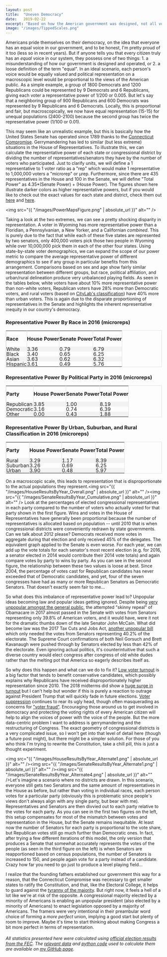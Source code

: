 ```yaml
---
layout: post
title:  "Uneven Democracy"
date:   2019-02-22
excerpt: "Based on how the American government was designed, not all votes are created equal..."
image: "/images/TippedScales.png"
---
```


<head>
<meta name="twitter:card" content="summary_large_image">
<meta name="twitter:creator" content="@tefirman51">
<meta name="twitter:site" content="@tefirman51">
<meta name="twitter:title" content="Uneven Democracy">
<meta name="twitter:description" content="Not all votes are created equal...">
<meta name="twitter:image:src" content="https://tefirman.github.io/images/TippedScales.png">
<meta name="twitter:image:width" content="280">
<meta name="twitter:image:height" content="150">
</head>

<script src='https://cdnjs.cloudflare.com/ajax/libs/mathjax/2.7.5/MathJax.js?config=TeX-MML-AM_CHTML' async></script>

Americans pride themselves on their democracy, on the idea that everyone has an equal voice in our government, and to be honest, I'm pretty proud of it too (less so in recent years). But if anyone tells you that every citizen truly has an <i>equal</i> voice in our system, they possess one of two things: 1. a misunderstanding of how our government is designed and operated, or 2. a loose definition of the term "equal". In an ideal scenario, each person's voice would be equally valued and political representation on a macroscopic level would be proportional to the views of the American public. As a simple example, a group of 1800 Democrats and 1200 Republicans could be represented by 9 Democrats and 6 Republicans, giving each voter a representative power of 1/200 or 0.005. But let's say that a neighboring group of 900 Republicans and 600 Democrats was represented by 9 Republicans and 6 Democrats. Locally, this is proportional and fair, but macroscopically, we now have equal representation (15-15) for unequal populations (2400-2100) because the second group has twice the representative power (1/100 or 0.01). 

This may seem like an unrealistic example, but this is basically how the United States Senate has operated since 1789 thanks to the <a href="https://en.wikipedia.org/wiki/Connecticut_Compromise">Connecticut Compromise</a>. Gerrymandering has led to similar (but less extreme) situations in the House of Representatives. To illustrate this, we can calculate the representative power of each state or congressional district by dividing the number of representatives/senators they have by the number of voters who participated. Just to clarify units, we will define a 1 representative to 1 voter ratio as a "rep" which would make 1 representative to 1,000,000 voters a "microrep" or &mu;rep. Furthermore, since there are 435 representatives in the House and 100 in the Senate, we will define "Total Power" as 4.35*(Senate Power) + (House Power). The figures shown here illustrate darker colors as higher representative powers, but if you would like to check out the exact values for each state and district, check them out <a href="https://github.com/tefirman/StatisticalStumbles/blob/master/ElectionResults/OverallResults_ByYearAndState.csv">here</a> and <a href="https://github.com/tefirman/StatisticalStumbles/blob/master/ElectionResults/OverallResults_ByYearAndDistrict.csv">here</a>.

<span class="image fit"><img src="{{ "/images/PowerMapsFigure.png" | absolute_url }}" alt="" /></span>

Taking a look at the two extremes, we can see a pretty shocking disparity in representation. A voter in Wyoming has more representative power than a Floridian, a Pennsylvanian, a New Yorker, and a Californian <i>combined</i>. This is purely due to the fact that while each of these five states are represented by two senators, only 400,000 voters pick those two people in Wyoming while over 10,000,000 pick them in each of the other four states. Using state-by-state voter demographics, we can expand the scope of our power metric to compare the average representative power of different demographics to see if any group in particular benefits from this arrangement. Comparisons based on sex and age show fairly similar representation between different groups, but race, political affiliation, and urban/rural delineation produce very unbalanced playing fields. As seen in the tables below, white voters have about 10% more representative power than non-white voters, Republican voters have 28% more than Democratic voters, and rural voters (based on <a href="https://github.com/theatlantic/citylab-data/blob/master/citylab-congress/citylab_cdi.csv">CityLab's classification</a>) have 40% more than urban voters. This is again due to the disparate proportioning of representatives in the Senate and highlights the inherent representative inequity in our country's democracy.

<style>
table {
    border-spacing: 0;
    width: 100%;
    border: 1px solid #ddd;
    line-height: 1
}

th {
    cursor: pointer;
}

th, td {
    text-align: left;
    padding: 0px;
    vertical-align: middle;
    min-height: 1px;
    border-left: 1px solid #ddd;
    border-right: 1px solid #ddd;
}

tr:nth-child(even) {
    background-color: #f2f2f2
}
</style>

<h3>Representative Power By Race in 2016 (microreps)</h3>
<table id="myTable2">
  <tr height="50">
   <!--When a header is clicked, run the sortTable function, with a parameter, 0 for sorting by names, 1 for sorting by country:-->  
    <th onclick="sortTable2(0)">Race</th>
    <th onclick="sortTableNumber2(1)">House Power</th>
    <th onclick="sortTableNumber2(2)">Senate Power</th>
    <th onclick="sortTableNumber2(3)">Total Power</th>
  </tr>
  <tr height="5">
    <td>White</td>
    <td>3.36</td>
    <td>0.79</td>
    <td>6.79</td>
  </tr>
  <tr height="5">
    <td>Black</td>
    <td>3.40</td>
    <td>0.65</td>
    <td>6.25</td>
  </tr>
  <tr height="5">
    <td>Asian</td>
    <td>3.63</td>
    <td>0.62</td>
    <td>6.32</td>
  </tr>
  <tr height="5">
    <td>Hispanic</td>
    <td>3.61</td>
    <td>0.49</td>
    <td>5.76</td>
  </tr>
</table>

<script>
function sortTable2(n) {
  var table, rows, switching, i, x, y, shouldSwitch, dir, switchcount = 0;
  table = document.getElementById("myTable2");
  switching = true;
  //Set the sorting direction to ascending:
  dir = "desc"; 
  /*Make a loop that will continue until
  no switching has been done:*/
  while (switching) {
    //start by saying: no switching is done:
    switching = false;
    rows = table.rows;
    /*Loop through all table rows (except the
    first, which contains table headers):*/
    for (i = 1; i < (rows.length - 1); i++) {
      //start by saying there should be no switching:
      shouldSwitch = false;
      /*Get the two elements you want to compare,
      one from current row and one from the next:*/
      x = rows[i].getElementsByTagName("TD")[n];
      y = rows[i + 1].getElementsByTagName("TD")[n];
      /*check if the two rows should switch place,
      based on the direction, asc or desc:*/
      if (dir == "asc") {
        if (x.innerHTML.toLowerCase() > y.innerHTML.toLowerCase()) {
          //if so, mark as a switch and break the loop:
          shouldSwitch= true;
          break;
        }
      } else if (dir == "desc") {
        if (x.innerHTML.toLowerCase() < y.innerHTML.toLowerCase()) {
          //if so, mark as a switch and break the loop:
          shouldSwitch = true;
          break;
        }
      }
    }
    if (shouldSwitch) {
      /*If a switch has been marked, make the switch
      and mark that a switch has been done:*/
      rows[i].parentNode.insertBefore(rows[i + 1], rows[i]);
      switching = true;
      //Each time a switch is done, increase this count by 1:
      switchcount ++;      
    } else {
      /*If no switching has been done AND the direction is "asc",
      set the direction to "desc" and run the while loop again.*/
      if (switchcount == 0 && dir == "desc") {
        dir = "asc";
        switching = true;
      }
    }
  }
}

function sortTableNumber2(n) {
  var table, rows, switching, i, x, y, shouldSwitch, dir, switchcount = 0;
  table = document.getElementById("myTable2");
  switching = true;
  //Set the sorting direction to ascending:
  dir = "desc"; 
  /*Make a loop that will continue until
  no switching has been done:*/
  while (switching) {
    //start by saying: no switching is done:
    switching = false;
    rows = table.rows;
    /*Loop through all table rows (except the
    first, which contains table headers):*/
    for (i = 1; i < (rows.length - 1); i++) {
      //start by saying there should be no switching:
      shouldSwitch = false;
      /*Get the two elements you want to compare,
      one from current row and one from the next:*/
      x = rows[i].getElementsByTagName("TD")[n];
      y = rows[i + 1].getElementsByTagName("TD")[n];
      /*check if the two rows should switch place,
      based on the direction, asc or desc:*/
      if (dir == "asc") {
        if (Number(x.innerHTML) > Number(y.innerHTML)) {
          //if so, mark as a switch and break the loop:
          shouldSwitch= true;
          break;
        }
      } else if (dir == "desc") {
        if (Number(x.innerHTML) < Number(y.innerHTML)) {
          //if so, mark as a switch and break the loop:
          shouldSwitch = true;
          break;
        }
      }
    }
    if (shouldSwitch) {
      /*If a switch has been marked, make the switch
      and mark that a switch has been done:*/
      rows[i].parentNode.insertBefore(rows[i + 1], rows[i]);
      switching = true;
      //Each time a switch is done, increase this count by 1:
      switchcount ++;      
    } else {
      /*If no switching has been done AND the direction is "asc",
      set the direction to "desc" and run the while loop again.*/
      if (switchcount == 0 && dir == "desc") {
        dir = "asc";
        switching = true;
      }
    }
  }
}
</script>

<h3> Representative Power By Political Party in 2016 (microreps)</h3>
<table id="myTable3">
  <tr height="50">
   <!--When a header is clicked, run the sortTable function, with a parameter, 0 for sorting by names, 1 for sorting by country:-->  
    <th onclick="sortTable3(0)">Party</th>
    <th onclick="sortTableNumber3(1)">House Power</th>
    <th onclick="sortTableNumber3(2)">Senate Power</th>
    <th onclick="sortTableNumber3(3)">Total Power</th>
  </tr>
  <tr height="5">
    <td>Republican</td>
    <td>3.85</td>
    <td>1.00</td>
    <td>8.19</td>
  </tr>
  <tr height="5">
    <td>Democratic</td>
    <td>3.16</td>
    <td>0.74</td>
    <td>6.39</td>
  </tr>
  <tr height="5">
    <td>Other</td>
    <td>0.00</td>
    <td>0.43</td>
    <td>1.88</td>
  </tr>
</table>

<script>
function sortTable3(n) {
  var table, rows, switching, i, x, y, shouldSwitch, dir, switchcount = 0;
  table = document.getElementById("myTable3");
  switching = true;
  //Set the sorting direction to ascending:
  dir = "desc"; 
  /*Make a loop that will continue until
  no switching has been done:*/
  while (switching) {
    //start by saying: no switching is done:
    switching = false;
    rows = table.rows;
    /*Loop through all table rows (except the
    first, which contains table headers):*/
    for (i = 1; i < (rows.length - 1); i++) {
      //start by saying there should be no switching:
      shouldSwitch = false;
      /*Get the two elements you want to compare,
      one from current row and one from the next:*/
      x = rows[i].getElementsByTagName("TD")[n];
      y = rows[i + 1].getElementsByTagName("TD")[n];
      /*check if the two rows should switch place,
      based on the direction, asc or desc:*/
      if (dir == "asc") {
        if (x.innerHTML.toLowerCase() > y.innerHTML.toLowerCase()) {
          //if so, mark as a switch and break the loop:
          shouldSwitch= true;
          break;
        }
      } else if (dir == "desc") {
        if (x.innerHTML.toLowerCase() < y.innerHTML.toLowerCase()) {
          //if so, mark as a switch and break the loop:
          shouldSwitch = true;
          break;
        }
      }
    }
    if (shouldSwitch) {
      /*If a switch has been marked, make the switch
      and mark that a switch has been done:*/
      rows[i].parentNode.insertBefore(rows[i + 1], rows[i]);
      switching = true;
      //Each time a switch is done, increase this count by 1:
      switchcount ++;      
    } else {
      /*If no switching has been done AND the direction is "asc",
      set the direction to "desc" and run the while loop again.*/
      if (switchcount == 0 && dir == "desc") {
        dir = "asc";
        switching = true;
      }
    }
  }
}

function sortTableNumber3(n) {
  var table, rows, switching, i, x, y, shouldSwitch, dir, switchcount = 0;
  table = document.getElementById("myTable3");
  switching = true;
  //Set the sorting direction to ascending:
  dir = "desc"; 
  /*Make a loop that will continue until
  no switching has been done:*/
  while (switching) {
    //start by saying: no switching is done:
    switching = false;
    rows = table.rows;
    /*Loop through all table rows (except the
    first, which contains table headers):*/
    for (i = 1; i < (rows.length - 1); i++) {
      //start by saying there should be no switching:
      shouldSwitch = false;
      /*Get the two elements you want to compare,
      one from current row and one from the next:*/
      x = rows[i].getElementsByTagName("TD")[n];
      y = rows[i + 1].getElementsByTagName("TD")[n];
      /*check if the two rows should switch place,
      based on the direction, asc or desc:*/
      if (dir == "asc") {
        if (Number(x.innerHTML) > Number(y.innerHTML)) {
          //if so, mark as a switch and break the loop:
          shouldSwitch= true;
          break;
        }
      } else if (dir == "desc") {
        if (Number(x.innerHTML) < Number(y.innerHTML)) {
          //if so, mark as a switch and break the loop:
          shouldSwitch = true;
          break;
        }
      }
    }
    if (shouldSwitch) {
      /*If a switch has been marked, make the switch
      and mark that a switch has been done:*/
      rows[i].parentNode.insertBefore(rows[i + 1], rows[i]);
      switching = true;
      //Each time a switch is done, increase this count by 1:
      switchcount ++;      
    } else {
      /*If no switching has been done AND the direction is "asc",
      set the direction to "desc" and run the while loop again.*/
      if (switchcount == 0 && dir == "desc") {
        dir = "asc";
        switching = true;
      }
    }
  }
}
</script>

<h3> Representative Power By Urban, Suburban, and Rural Classification in 2016 (microreps)</h3>
<table id="myTable4">
  <tr height="50">
   <!--When a header is clicked, run the sortTable function, with a parameter, 0 for sorting by names, 1 for sorting by country:-->  
    <th onclick="sortTable4(0)">Party</th>
    <th onclick="sortTableNumber4(1)">House Power</th>
    <th onclick="sortTableNumber4(2)">Senate Power</th>
    <th onclick="sortTableNumber4(3)">Total Power</th>
  </tr>
  <tr height="5">
    <td>Rural</td>
    <td>3.29</td>
    <td>1.17</td>
    <td>8.39</td>
  </tr>
  <tr height="5">
    <td>Suburban</td>
    <td>3.26</td>
    <td>0.69</td>
    <td>6.25</td>
  </tr>
  <tr height="5">
    <td>Urban</td>
    <td>3.90</td>
    <td>0.48</td>
    <td>5.97</td>
  </tr>
</table>

<script>
function sortTable4(n) {
  var table, rows, switching, i, x, y, shouldSwitch, dir, switchcount = 0;
  table = document.getElementById("myTable4");
  switching = true;
  //Set the sorting direction to ascending:
  dir = "desc"; 
  /*Make a loop that will continue until
  no switching has been done:*/
  while (switching) {
    //start by saying: no switching is done:
    switching = false;
    rows = table.rows;
    /*Loop through all table rows (except the
    first, which contains table headers):*/
    for (i = 1; i < (rows.length - 1); i++) {
      //start by saying there should be no switching:
      shouldSwitch = false;
      /*Get the two elements you want to compare,
      one from current row and one from the next:*/
      x = rows[i].getElementsByTagName("TD")[n];
      y = rows[i + 1].getElementsByTagName("TD")[n];
      /*check if the two rows should switch place,
      based on the direction, asc or desc:*/
      if (dir == "asc") {
        if (x.innerHTML.toLowerCase() > y.innerHTML.toLowerCase()) {
          //if so, mark as a switch and break the loop:
          shouldSwitch= true;
          break;
        }
      } else if (dir == "desc") {
        if (x.innerHTML.toLowerCase() < y.innerHTML.toLowerCase()) {
          //if so, mark as a switch and break the loop:
          shouldSwitch = true;
          break;
        }
      }
    }
    if (shouldSwitch) {
      /*If a switch has been marked, make the switch
      and mark that a switch has been done:*/
      rows[i].parentNode.insertBefore(rows[i + 1], rows[i]);
      switching = true;
      //Each time a switch is done, increase this count by 1:
      switchcount ++;      
    } else {
      /*If no switching has been done AND the direction is "asc",
      set the direction to "desc" and run the while loop again.*/
      if (switchcount == 0 && dir == "desc") {
        dir = "asc";
        switching = true;
      }
    }
  }
}

function sortTableNumber4(n) {
  var table, rows, switching, i, x, y, shouldSwitch, dir, switchcount = 0;
  table = document.getElementById("myTable4");
  switching = true;
  //Set the sorting direction to ascending:
  dir = "desc"; 
  /*Make a loop that will continue until
  no switching has been done:*/
  while (switching) {
    //start by saying: no switching is done:
    switching = false;
    rows = table.rows;
    /*Loop through all table rows (except the
    first, which contains table headers):*/
    for (i = 1; i < (rows.length - 1); i++) {
      //start by saying there should be no switching:
      shouldSwitch = false;
      /*Get the two elements you want to compare,
      one from current row and one from the next:*/
      x = rows[i].getElementsByTagName("TD")[n];
      y = rows[i + 1].getElementsByTagName("TD")[n];
      /*check if the two rows should switch place,
      based on the direction, asc or desc:*/
      if (dir == "asc") {
        if (Number(x.innerHTML) > Number(y.innerHTML)) {
          //if so, mark as a switch and break the loop:
          shouldSwitch= true;
          break;
        }
      } else if (dir == "desc") {
        if (Number(x.innerHTML) < Number(y.innerHTML)) {
          //if so, mark as a switch and break the loop:
          shouldSwitch = true;
          break;
        }
      }
    }
    if (shouldSwitch) {
      /*If a switch has been marked, make the switch
      and mark that a switch has been done:*/
      rows[i].parentNode.insertBefore(rows[i + 1], rows[i]);
      switching = true;
      //Each time a switch is done, increase this count by 1:
      switchcount ++;      
    } else {
      /*If no switching has been done AND the direction is "asc",
      set the direction to "desc" and run the while loop again.*/
      if (switchcount == 0 && dir == "desc") {
        dir = "asc";
        switching = true;
      }
    }
  }
}
</script>

On a macroscopic scale, this leads to representation that is disproportionate to the actual populations they represent.<span class="image right"><img src="{{ "/images/HouseResultsByYear_Overall.png" | absolute_url }}" alt="" /><img src="{{ "/images/SenateResultsByYear_Cumulative.png" | absolute_url }}" alt="" /></span> Look at the percentages of elected congressional representatives in each party compared to the number of voters who actually voted for that party shown in the first figure. Wins and votes in the House of Representatives have generally been proportional because the number of representatives is allocated based on population -- until 2010 that is when congressional districts were conveniently redrawn by state governments. Can we talk about 2012 please? Democrats received more votes in aggregate during that election and only received 45% of the delegates. The equivalent graph applied to the Senate is even worse. For each year, we can add up the vote totals for each senator's most recent election (e.g. for 2016, a senator elected in 2014 would contribute their 2014 vote totals) and again compare votes by party to wins by party. As you can see in the second figure, the relationship between these two values is loose at best. Since 2004, the percentage of votes cast for Republican candidates has never exceeded that of Democratic candidates, and yet, four of the seven congresses have had as many or more Republican Senators as Democratic Senators. That doesn't exactly seem fair to me...

So what does this imbalance of representative power lead to? Unpopular ideas becoming law and popular ideas getting ignored. Despite being <a href="https://www.washingtonpost.com/news/the-fix/wp/2017/07/28/republicans-obamacare-repeal-was-never-really-that-popular/?utm_term=.3e02025c1297">very unpopular amongst the general public</a>, the attempted "skinny repeal" of Obamacare in 2017 almost passed in the Senate with votes from Senators representing only 39.8% of American voters, and it would have, were it not for the dramatic thumbs down of the late Senator John McCain. What did become law was the 2017 Tax Cuts and Jobs Act, <a href="https://news.gallup.com/poll/243611/disapprove-approve-2017-tax-cuts.aspx">another unpopular bill</a> which only needed the votes from Senators representing 40.2% of the electorate. The Supreme Court confirmations of both Neil Gorsuch and Brett Kavanaugh were pushed through by Senators elected by less than 42% of the electorate. Even ignoring actual politics, it's counterintuitive that such a diverse country would elect congress after congress of old white dudes rather than the melting pot that America so eagerly describes itself as.

So why does this happen and what can we do to fix it? <a href="http://www.pewresearch.org/fact-tank/2018/05/21/u-s-voter-turnout-trails-most-developed-countries/">Low voter turnout</a> is a big factor that tends to benefit conservative candidates, which possibly explains why Republicans have received disproportionately higher representation since 2010. The 2018 midterms did show a <a href="https://fivethirtyeight.com/features/the-2018-midterms-in-4-charts/">huge surge in turnout</a> but I can't help but wonder if this is purely a reaction to outrage against President Trump that will quickly fade in future elections. <a href="https://www.pbs.org/newshour/politics/georgia-election-fight-shows-that-black-voter-suppression-a-southern-tradition-still-flourishes">Voter suppression</a> continues to rear its ugly head, though often masquerading as concerns for <a href="https://www.theatlantic.com/politics/archive/2018/11/how-voter-suppression-actually-works/575035/">"voter fraud"</a>. Encouraging those around us to get involved in democracy and protecting the voting rights of every American citizen will help to align the voices of power with the voice of the people. But the more data-centric problem I want to address is gerrymandering and the restructuring of Congress. The exact geometry of congressional districts is a very complicated issue, so I won't get into that level of detail here (though a future post might), but there might be a simpler solution. For those of you who think I'm trying to rewrite the Constitution, take a chill pill, this is just a thought experiment.

<span class="image left"><img src="{{ "/images/HouseResultsByYear_Alternate1.png" | absolute_url }}" alt="" /><img src="{{ "/images/SenateResultsByYear_Alternate1.png" | absolute_url }}" alt="" /><img src="{{ "/images/SenateResultsByYear_Alternate4.png" | absolute_url }}" alt="" /></span>Let's imagine a scenario where no districts are drawn. In this scenario, everyone still gets two Senators and the same amount of representatives in the House as before, but rather than voting in individual races, each person votes for a particular party (obviously this is problematic since people's views don't always align with any single party, but bear with me). Representatives and Senators are then divvied out to each party relative to the votes for each party. As you can see in the first two figures on the left, this setup compensates for most of the mismatch between votes and representation in the House, but the Senate remains inequitable. At least now the number of Senators for each party is proportional to the vote share, but Republican votes still go much further than Democratic ones. In fact, after trying a few different iterations of this model, the only version that produces a Senate that somewhat accurately represents the votes of the people (as seen in the third figure on the left) is when Senators are reapportioned based on census populations, the number of Senators is increased to 150, and people again vote for a party instead of a candidate. Crazy how far you need to go just to produce a level playing field...

I realize that the founding fathers established our government this way for a reason, that the Connecticut Compromise was necessary to get smaller states to ratify the Constitution, and that, like the Electoral College, it helps to guard against the <a href="https://en.wikipedia.org/wiki/Tyranny_of_the_majority">tyranny of the majority</a>. But right now, it feels a hell of a lot like we're at risk of the opposite. A congressional majority elected by a minority of Americans is enabling an unpopular president (also elected by a minority of Americans) to enact legislation opposed by a majority of Americans. The framers were very intentional in their preambular word choice of forming a <i>more perfect</i> union, implying a good start but plenty of room to improve. Maybe it's time to start thinking about making Congress a bit more perfect in terms of representation.

<h6>All statistics presented here were calculated using <a href="https://transition.fec.gov/pubrec/electionresults.shtml">official election results from the FEC</a>. The <a href="https://github.com/tefirman/StatisticalStumbles/tree/master/ElectionResults">relevant data</a> and <a href="https://github.com/tefirman/StatisticalStumbles/blob/master/ElectionResults.py">python code</a> used to calculate them are available on <a href="https://github.com/tefirman">my GitHub page</a>.








